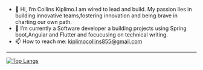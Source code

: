 - 👋 Hi, I’m Collins Kiplimo.I am wired to lead and build. My passion lies in building innovative teams,fostering innovation and being brave in charting our own path.
- 🔭 I’m currently a Software developer a building projects using Spring boot,Angular and Flutter and focucusing on technical writing.
- 📫 How to reach me: kiplimocollins855@gmail.com 

 
 ---
 [![Top Langs](https://github-readme-stats.vercel.app/api/top-langs/?username=c-kiplimo&layout=compact&theme=vision-friendly-dark)](https://github.com/anuraghazra/github-readme-stats)


